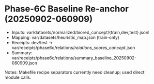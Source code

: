 # Phase-6C Baseline Re-anchor (20250902-060909)

- Inputs: var/datasets/normalized/biored_concept/{train,dev,test}.jsonl
- Mapping: var/datasets/heuristic_map.json (train-only)
- Receipts: dev/test → var/receipts/phase6c/relations/*_relations_scores_concept_*.json
- Summary: var/receipts/phase6c/relations/summary_baseline_20250902-060909.json

Notes: Makefile recipe separators currently need cleanup; used direct module calls.
